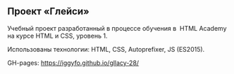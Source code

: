 Проект «Глейси»
---

Учебный проект разработанный в процессе обучения
в  HTML Academy на курсе HTML и CSS, уровень 1.

Использованы технологии:
HTML, CSS, Autoprefixer, JS (ES2015).

GH-pages: https://iggyfo.github.io/gllacy-28/
